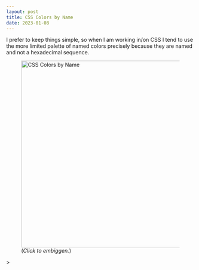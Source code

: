 ```yaml
---
layout: post
title: CSS Colors by Name
date: 2023-01-08
---
```


I prefer to keep things simple, so when I am working in/on CSS I tend to use the more limited palette of named colors precisely because they are named and not a hexadecimal sequence.

<figure>
<a href="https://media.johnlaudun.net.s3-us-east-2.amazonaws.com/css-colours.jpg">
<img src="https://media.johnlaudun.net.s3-us-east-2.amazonaws.com/css-colours.jpg"
width="500"
alt="CSS Colors by Name"></a>
<figcaption> (<em>Click to embiggen.</em>)</figcaption>
</figure>>